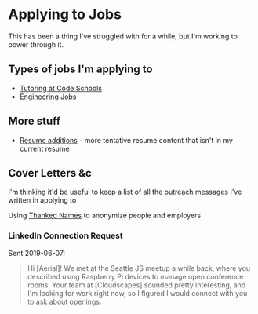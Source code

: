 # Applying to Jobs

This has been a thing I've struggled with for a while, but I'm working to power through it.

## Types of jobs I'm applying to

- [Tutoring at Code Schools][ita]
- [Engineering Jobs][eng]

[ita]: bafe7c70-3e5d-4647-8c28-9275d369a585.md
[eng]: 51269960-27ca-45b8-83b0-8a17d9c3f635.md

## More stuff

- [Resume additions](bc3f5b92-6223-4fe0-9b4b-753190f4ace8.md) - more tentative resume content that isn't in my current resume

## Cover Letters &c

I'm thinking it'd be useful to keep a list of all the outreach messages I've written in applying to

Using [Thanked Names](https://thanked.name/) to anonymize people and employers

### LinkedIn Connection Request

Sent 2019-06-07:

> Hi [Aerial]! We met at the Seattle JS meetup a while back, where you described using Raspberry Pi devices to manage open conference rooms. Your team at [Cloudscapes] sounded pretty interesting, and I'm looking for work right now, so I figured I would connect with you to ask about openings.
